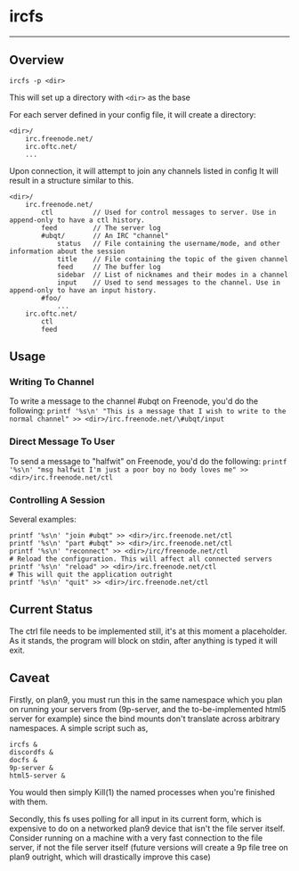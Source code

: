 # ircfs
--------

## Overview

`ircfs -p <dir>`

This will set up a directory with `<dir>` as the base

For each server defined in your config file, it will create a directory:

```
<dir>/
	irc.freenode.net/
	irc.oftc.net/
	...
```

Upon connection, it will attempt to join any channels listed in config
It will result in a structure similar to this.

```
<dir>/
	irc.freenode.net/
		ctl          // Used for control messages to server. Use in append-only to have a ctl history.
		feed         // The server log
		#ubqt/       // An IRC "channel"
			status   // File containing the username/mode, and other information about the session
			title    // File containing the topic of the given channel
			feed     // The buffer log
			sidebar  // List of nicknames and their modes in a channel
			input    // Used to send messages to the channel. Use in append-only to have an input history.
		#foo/
			...
	irc.oftc.net/
		ctl
		feed
```

## Usage

### Writing To Channel

To write a message to the channel #ubqt on Freenode, you'd do the following:
`printf '%s\n' "This is a message that I wish to write to the normal channel" >> <dir>/irc.freenode.net/\#ubqt/input`

### Direct Message To User

To send a message to "halfwit" on Freenode, you'd do the following:
`printf '%s\n' "msg halfwit I'm just a poor boy no body loves me" >> <dir>/irc.freenode.net/ctl`

### Controlling A Session

Several examples:
```
printf '%s\n' "join #ubqt" >> <dir>/irc.freenode.net/ctl
printf '%s\n' "part #ubqt" >> <dir>/irc.freenode.net/ctl
printf '%s\n' "reconnect" >> <dir>/irc/freenode.net/ctl
# Reload the configuration. This will affect all connected servers
printf '%s\n' "reload" >> <dir>/irc.freenode.net/ctl 
# This will quit the application outright
printf '%s\n' "quit" >> <dir>/irc.freenode.net/ctl
``` 
## Current Status

The ctrl file needs to be implemented still, it's at this moment a placeholder. As it stands, the program will block on stdin, after anything is typed it will exit.

## Caveat

Firstly, on plan9, you must run this in the same namespace which you plan on running your servers from (9p-server, and the to-be-implemented html5 server for example) since the bind mounts don't translate across arbitrary namespaces. A simple script such as, 


```
ircfs &
discordfs &
docfs &
9p-server &
html5-server &
```

You would then simply Kill(1) the named processes when you're finished with them.

Secondly, this fs uses polling for all input in its current form, which is expensive to do on a networked plan9 device that isn't the file server itself. Consider running on a machine with a very fast connection to the file server, if not the file server itself (future versions will create a 9p file tree on plan9 outright, which will drastically improve this case)
